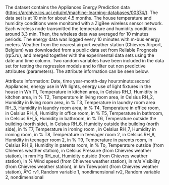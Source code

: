 The dataset contains the Appliances Energy Prediction data (https://archive.ics.uci.edu/ml/machine-learning-databases/00374/). The data set is at 10 min for about 4.5 months. The house temperature and humidity conditions were monitored with a ZigBee wireless sensor network. Each wireless node transmitted the temperature and humidity conditions around 3.3 min. Then, the wireless data was averaged for 10 minutes periods. The energy data was logged every 10 minutes with m-bus energy meters. Weather from the nearest airport weather station (Chievres Airport, Belgium) was downloaded from a public data set from Reliable Prognosis (rp5.ru), and merged together with the experimental data sets using the date and time column. Two random variables have been included in the data set for testing the regression models and to filter out non predictive attributes (parameters). The attribute information can be seen below.

Attribute Information:
Date, time year-month-day hour:minute:second
Appliances, energy use in Wh
lights, energy use of light fixtures in the house in Wh
T1, Temperature in kitchen area, in Celsius
RH_1, Humidity in kitchen area, in %
T2, Temperature in living room area, in Celsius
RH_2, Humidity in living room area, in %
T3, Temperature in laundry room area
RH_3, Humidity in laundry room area, in %
T4, Temperature in office room, in Celsius
RH_4, Humidity in office room, in %
T5, Temperature in bathroom, in Celsius
RH_5, Humidity in bathroom, in %
T6, Temperature outside the building (north side), in Celsius
RH_6, Humidity outside the building (north side), in %
T7, Temperature in ironing room , in Celsius
RH_7, Humidity in ironing room, in %
T8, Temperature in teenager room 2, in Celsius
RH_8, Humidity in teenager room 2, in %
T9, Temperature in parents room, in Celsius
RH_9, Humidity in parents room, in %
To, Temperature outside (from Chievres weather station), in Celsius
Pressure (from Chievres weather station), in mm Hg
RH_out, Humidity outside (from Chievres weather station), in %
Wind speed (from Chievres weather station), in m/s
Visibility (from Chievres weather station), in km
Tdewpoint (from Chievres weather station), Â°C
rv1, Random variable 1, nondimensional
rv2, Random variable 2, nondimensional
